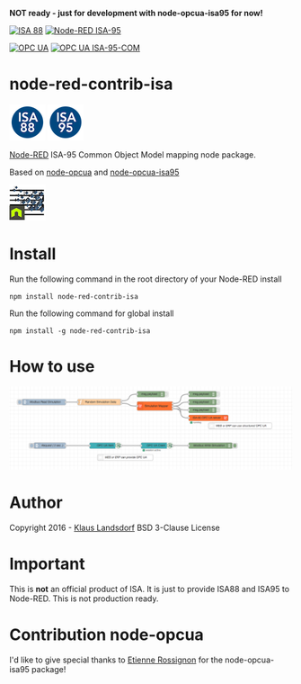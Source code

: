 **NOT ready - just for development with node-opcua-isa95 for now!**

[![ISA 88](http://b.repl.ca/v1/Node--RED-ISA--88-orange.png)](https://isa-88.com/) [![Node-RED ISA-95](http://b.repl.ca/v1/Node--RED-ISA--95-orange.png)](https://isa-95.com/)

[![OPC UA](http://b.repl.ca/v1/OPC-UA-blue.png)](http://opcfoundation.org/) [![OPC UA ISA-95-COM](http://b.repl.ca/v1/OPC_UA-ISA--95--COM-blue.png) ](https://opcfoundation.org/developer-tools/specifications-unified-architecture/isa-95-common-object-model)

node-red-contrib-isa
========================

![Logo](images/logoISA88blue.png) ![Logo](images/logoISA95blue.png)

[Node-RED][1] ISA-95 Common Object Model mapping node package.

Based on [node-opcua][2] and [node-opcua-isa95][4]

![nodeopcua64](images/nodeopcua64.png)

# Install

Run the following command in the root directory of your Node-RED install

    npm install node-red-contrib-isa

Run the following command for global install

    npm install -g node-red-contrib-isa

# How to use

![Logo](images/node-red-contrib-isa.png)

# Author
Copyright 2016 - [Klaus Landsdorf][3]
BSD 3-Clause License

# Important

This is **not** an official product of ISA.
It is just to provide ISA88 and ISA95 to Node-RED.
This is not production ready.

# Contribution node-opcua
I'd like to give special thanks to [Etienne Rossignon][5] for the node-opcua-isa95 package! 

[1]:http://nodered.org/
[2]:http://node-opcua.github.io/
[3]:https://github.com/biancode
[4]:https://github.com/node-opcua/node-opcua-isa95
[5]:https://github.com/erossignon
